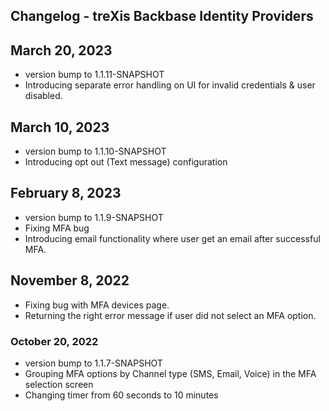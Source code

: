 
## Changelog - treXis Backbase Identity Providers

## March 20, 2023
- version bump to 1.1.11-SNAPSHOT
- Introducing separate error handling on UI for invalid credentials & user disabled.

## March 10, 2023
- version bump to 1.1.10-SNAPSHOT
- Introducing opt out (Text message) configuration

## February 8, 2023
- version bump to 1.1.9-SNAPSHOT
- Fixing MFA bug 
- Introducing email functionality where user get an email after successful MFA.

## November 8, 2022
- Fixing bug with MFA devices page.
- Returning the right error message if user did not select an MFA option.

### October 20, 2022

- version bump to 1.1.7-SNAPSHOT
- Grouping MFA options by Channel type (SMS, Email, Voice) in the MFA selection screen
- Changing timer from 60 seconds to 10 minutes

